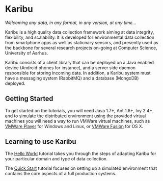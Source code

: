 Karibu
===============

*Welcoming any data, in any format, in any version, at any time...*

Karibu is a high quality data collection framework aiming at data
integrity, flexibility, and scalability. It is developed for
environmental data collection from smartphone apps as well as
stationary sensors, and presently used as the backbone for several
research projects on-going at Computer Science, University of Aarhus.

Karibu consists of a client library that can be deployed on a Java
enabled device (Android phones for instance), and a server side daemon
responsible for storing incoming data. In addition, a Karibu system
must have a messaging system (RabbitMQ) and a database (MongoDB)
deployed.

Getting Started
----

To get started on the tutorials, you will need Java 1.7+, Ant 1.8+,
Ivy 2.4+, and to simulate the distributed environment using the
provided virtual machines you will need a way to run VMWare virtual
machines, such as
[VMWare Player](http://www.vmware.com/go/downloadplayer/) for Windows
and Linux, or
[VMWare Fusion](http://www.vmware.com/products/fusion/) for OS X.


Learning to use Karibu
---

The [Hello World](helloworld.md) tutorial takes you through the steps
of adapting Karibu for your particular domain and type of data
collection.

The [Quick Start](quickstart.md) tutorial focuses on setting up a
simulated environment that contains the core aspects of a full
production systems.


